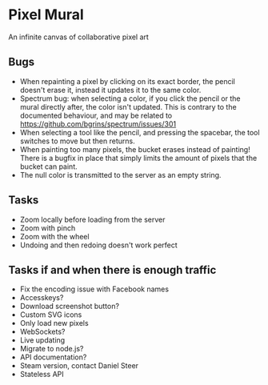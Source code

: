 Pixel Mural
===========
An infinite canvas of collaborative pixel art

Bugs
----
* When repainting a pixel by clicking on its exact border, the pencil doesn't erase it, instead it updates it to the same color.
* Spectrum bug: when selecting a color, if you click the pencil or the mural directly after, the color isn't updated.
This is contrary to the documented behaviour, and may be related to https://github.com/bgrins/spectrum/issues/301
* When selecting a tool like the pencil, and pressing the spacebar, the tool switches to move but then returns.
* When painting too many pixels, the bucket erases instead of painting! There is a bugfix in place that simply limits
the amount of pixels that the bucket can paint.
* The null color is transmitted to the server as an empty string.

Tasks
-----
* Zoom locally before loading from the server
* Zoom with pinch
* Zoom with the wheel
* Undoing and then redoing doesn't work perfect

Tasks if and when there is enough traffic
-----------------------------------------
* Fix the encoding issue with Facebook names
* Accesskeys?
* Download screenshot button?
* Custom SVG icons
* Only load new pixels
* WebSockets?
* Live updating
* Migrate to node.js?
* API documentation?
* Steam version, contact Daniel Steer
* Stateless API